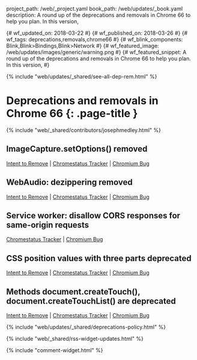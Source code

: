 project_path: /web/_project.yaml
book_path: /web/updates/_book.yaml
description: A round up of the deprecations and removals in Chrome 66 to help you plan. In this version,

{# wf_updated_on: 2018-03-22 #}
{# wf_published_on: 2018-03-26 #}
{# wf_tags: deprecations,removals,chrome66 #}
{# wf_blink_components: Blink,Blink>Bindings,Blink>Network #}
{# wf_featured_image: /web/updates/images/generic/warning.png #}
{# wf_featured_snippet: A round up of the deprecations and removals in Chrome 66 to help you plan. In this version,   #}

{% include "web/updates/_shared/see-all-dep-rem.html" %}

# Deprecations and removals in Chrome 66 {: .page-title }

{% include "web/_shared/contributors/josephmedley.html" %}


## ImageCapture.setOptions() removed

[Intent to Remove](https://groups.google.com/a/chromium.org/d/topic/blink-dev/tPbZ0eaO-yw/discussion) &#124;
[Chromestatus Tracker](https://www.chromestatus.com/feature/5552970657693696) &#124;
[Chromium Bug](https://bugs.chromium.org/p/chromium/issues/detail?id=771283)

## WebAudio: dezippering removed

[Intent to Remove](https://groups.google.com/a/chromium.org/d/topic/blink-dev/YKYRrh0nWMo/discussion) &#124;
[Chromestatus Tracker](https://www.chromestatus.com/feature/5287995770929152) &#124;
[Chromium Bug](http://crbug.com/496282)

## Service worker: disallow CORS responses for same-origin requests

[Chromestatus Tracker](https://www.chromestatus.com/feature/5694278818856960) &#124;
[Chromium Bug](https://bugs.chromium.org/p/chromium/issues/detail?id=800234)


## CSS position values with three parts deprecated

[Intent to Remove](https://groups.google.com/a/chromium.org/d/topic/blink-dev/oBKMVCOX1sY/discussion) &#124;
[Chromestatus Tracker](https://www.chromestatus.com/feature/5116559680864256) &#124;
[Chromium Bug](https://bugs.chromium.org/p/chromium/issues/detail?id=804187)


## Methods document.createTouch(), document.createTouchList() are deprecated

[Intent to Remove](https://groups.google.com/a/chromium.org/d/topic/blink-dev/GLbUpUUnQzc/discussion) &#124;
[Chromestatus Tracker](https://www.chromestatus.com/feature/5668612064935936) &#124;
[Chromium Bug](https://crbug.com/518868)


{% include "web/updates/_shared/deprecations-policy.html" %}

{% include "web/_shared/rss-widget-updates.html" %}

{% include "comment-widget.html" %}
